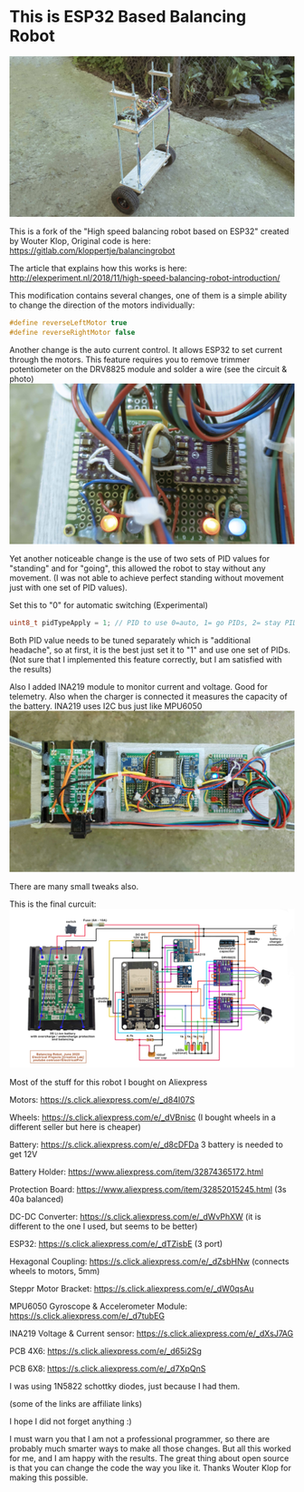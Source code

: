 # This is ESP32 Based Balancing Robot
<img src="photo_1.jpg">

This is a fork of the "High speed balancing robot based on ESP32" created by Wouter Klop,
Original code is here:
https://gitlab.com/kloppertje/balancingrobot

The article that explains how this works is here:
http://elexperiment.nl/2018/11/high-speed-balancing-robot-introduction/

This modification contains several changes, one of them is a simple ability to change the direction of the motors individually:
```cpp
#define reverseLeftMotor true
#define reverseRightMotor false
```
Another change is the auto current control. It allows ESP32 to set current through the motors.
This feature requires you to remove trimmer potentiometer on the DRV8825 module and solder a wire (see the circuit & photo)
<img src="photo_2.jpg">

Yet another noticeable change is the use of two sets of PID values for "standing" and for "going", this allowed the robot to stay without any movement. (I was not able to achieve perfect standing without movement just with one set of PID values).

Set this to "0" for automatic switching (Experimental)

```cpp
uint8_t pidTypeApply = 1; // PID to use 0=auto, 1= go PIDs, 2= stay PIDs
```
Both PID value needs to be tuned separately which is "additional headache", so at first, it is the best just set it to "1" and use one set of PIDs.
(Not sure that I implemented this feature correctly, but I am satisfied with the results)

Also I added INA219 module to monitor current and voltage. Good for telemetry.
Also when the charger is connected it measures the capacity of the battery.
INA219 uses I2C bus just like MPU6050
<img src="photo_3.jpg">

There are many small tweaks also.

This is the final curcuit:
<img src="circuit.jpg">

Most of the stuff for this robot I bought on Aliexpress

Motors: https://s.click.aliexpress.com/e/_d84I07S

Wheels: https://s.click.aliexpress.com/e/_dVBnisc (I bought wheels in a different seller but here is cheaper)

Battery: https://s.click.aliexpress.com/e/_d8cDFDa 3 battery is needed to get 12V

Battery Holder: https://www.aliexpress.com/item/32874365172.html

Protection Board: https://www.aliexpress.com/item/32852015245.html (3s 40a balanced)

DC-DC Converter: https://s.click.aliexpress.com/e/_dWvPhXW (it is different to the one I used, but seems to be better)

ESP32: https://s.click.aliexpress.com/e/_dTZisbE (3 port)

Hexagonal Coupling: https://s.click.aliexpress.com/e/_dZsbHNw (connects wheels to motors, 5mm)

Steppr Motor Bracket: https://s.click.aliexpress.com/e/_dW0qsAu

MPU6050 Gyroscope & Accelerometer Module: https://s.click.aliexpress.com/e/_d7tubEG

INA219 Voltage & Current sensor: https://s.click.aliexpress.com/e/_dXsJ7AG

PCB 4X6: https://s.click.aliexpress.com/e/_d65i2Sg

PCB 6X8: https://s.click.aliexpress.com/e/_d7XpQnS

I was using 1N5822 schottky diodes, just because I had them.

(some of the links are affiliate links)

I hope I did not forget anything :)

I must warn you that I am not a professional programmer, so there are probably much smarter ways to make all those changes. But all this worked for me, and I am happy with the results. The great thing about open source is that you can change the code the way you like it.
Thanks Wouter Klop for making this possible.


